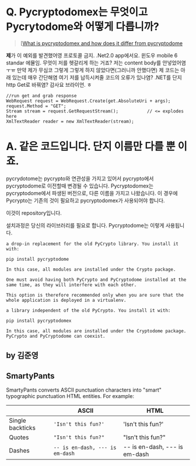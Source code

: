 ﻿# Q.  Pycryptodomex는 무엇이고 Pycrytodome와 어떻게 다릅니까?
> [[What is pycryptodomex and how does it differ from pycryptodome](https://stackoverflow.com/questions/48155294/what-is-pycryptodomex-and-how-does-it-differ-from-pycryptodome)

**제**가 이 예외를 발견했어영 프로토콜 금지. .Net2.0 app에서요. 윈도우 mobile 6 standar 에뮬임.
무엇이 저를 헷갈리게 하는 거죠? 저는 content body를 안넣었어염 ㅜㅠ
만약 제가 무심코 그렇게 그렇게 하지 않았다면(그러니까 안했다면)
제 코드는 아래 있는데 매우 간단해염 여기 저를 납득시켜줄 코드의 오류가 있나염?
.NET를 단지 http Get로 바꿔염?
감사요 브라이언. ㅎ
```
//run get and grab response
WebRequest request = WebRequest.Create(get.AbsoluteUri + args);
request.Method = "GET";
Stream stream = request.GetRequestStream();           // <= explodes here
XmlTextReader reader = new XmlTextReader(stream);
```

# A. 같은 코드입니다. 단지 이름만 다를 뿐 이죠.
pycrydotome는 pycrypto와 연관성을 가지고 있어서 pycrypto에서
pycryptodome로 이전할때 변경될 수 있습니다.
Pycryptodomex는 pycryptodome에서 파생된 버전으로, 다른 이름을 가지고 나왔습니다. 이 경우에 Pycrypto는
기존의 것이 필요하고 pycryptodomex가 사용되어야 합니다.

이것이 repository입니다.

설치과정은 당신의 라이브러리를 필요로 합니다. Pycryptodome는 이렇게 사용됩니다.

```
a drop-in replacement for the old PyCrypto library. You install it with:

pip install pycryptodome

In this case, all modules are installed under the Crypto package.

One must avoid having both PyCrypto and PyCryptodome installed at the same time, as they will interfere with each other.

This option is therefore recommended only when you are sure that the whole application is deployed in a virtualenv.

a library independent of the old PyCrypto. You install it with:

pip install pycryptodomex

In this case, all modules are installed under the Cryptodome package. PyCrypto and PyCryptodome can coexist.
```




## by 김준영 


## SmartyPants

SmartyPants converts ASCII punctuation characters into "smart" typographic punctuation HTML entities. For example:

|                |ASCII                          |HTML                         |
|----------------|-------------------------------|-----------------------------|
|Single backticks|`'Isn't this fun?'`            |'Isn't this fun?'            |
|Quotes          |`"Isn't this fun?"`            |"Isn't this fun?"            |
|Dashes          |`-- is en-dash, --- is em-dash`|-- is en-dash, --- is em-dash|



